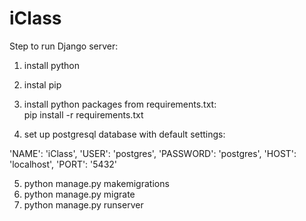 # iClass

Step to run Django server:

1. install python

2. instal pip 
3. install python packages from requirements.txt:  
pip install -r requirements.txt
4. set up postgresql database with default settings:

'NAME': 'iClass',
'USER': 'postgres',
'PASSWORD': 'postgres',
'HOST': 'localhost',
'PORT': '5432'

5. python manage.py makemigrations
6. python manage.py migrate
7. python manage.py runserver